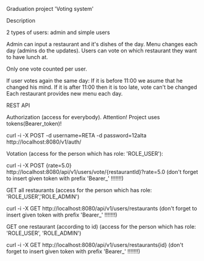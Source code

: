 Graduation project 'Voting system'

Description

2 types of users: admin and simple users

Admin can input a restaurant and it's dishes of the day.
Menu changes each day (admins do the updates).
Users can vote on which restaurant they want to have lunch at.

Only one vote counted per user.

If user votes again the same day:
If it is before 11:00 we asume that he changed his mind.
If it is after 11:00 then it is too late, vote can't be changed
Each restaurant provides new menu each day.

REST API

Authorization (access for everybody). Attention! Project uses tokens(Bearer_token)! 

curl -i -X POST -d username=RETA -d password=12alta   http://localhost:8080/v1/auth/ 

Votation (access for the person which has role: 'ROLE_USER'):

curl -i -X POST {rate=5.0}  http://localhost:8080/api/v1/users/vote/{restaurantId}?rate=5.0 (don't forget to insert given token with prefix 'Bearer_' !!!!!!!)

GET all restaurants (access for the person which has role: 'ROLE_USER','ROLE_ADMIN')

curl -i -X GET http://localhost:8080/api/v1/users/restaurants (don't forget to insert given token with prefix 'Bearer_' !!!!!!!)

GET one restaurant (according to id) (access for the person which has role: 'ROLE_USER', 'ROLE_ADMIN')

curl -i -X GET http://localhost:8080/api/v1/users/restaurants{id} (don't forget to insert given token with prefix 'Bearer_' !!!!!!!)
